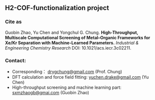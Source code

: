 ## H2-COF-functionalization project

### Cite as
Guobin Zhao, Yu Chen and Yongchul G. Chung. **High-Throughput, Multiscale Computational Screening of Metal–Organic Frameworks for Xe/Kr Separation with Machine-Learned Parameters.** *Industrial & Engineering Chemistry Research* DOI: 10.1021/acs.iecr.3c02211.

### Contact:
- Corresponding： drygchung@gmail.com (Prof. Chung)
- DFT calculation and force field fitting: yuchen.drake@gmail.com (Yu Chen)
- High-throughput screening and machine learning part: sxmzhaogb@gmai.com (Guobin Zhao)
